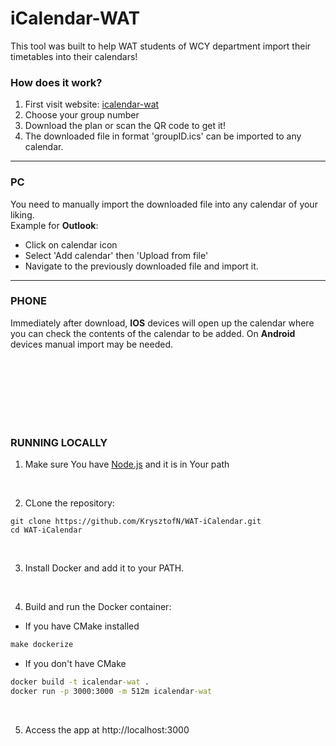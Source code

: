 # iCalendar-WAT

This tool was built to help WAT students of WCY department import their timetables into their calendars!

### How does it work?
1. First visit website: [icalendar-wat](https://wat-icalendar.onrender.com/)
2. Choose your group number
3. Download the plan or scan the QR code to get it!
4. The downloaded file in format 'groupID.ics' can be imported to any calendar.

---
### PC
You need to manually import the downloaded file into any calendar of your liking. 
<br/>
Example for **Outlook**:
- Click on calendar icon
- Select 'Add calendar' then 'Upload from file'
- Navigate to the previously downloaded file and import it.

---
### PHONE
Immediately after download,  **IOS** devices will open up the calendar where you can check the contents of the calendar to be added.
On **Android** devices manual import may be needed. 

<br/>
<br/>
<br/>
<br/>
<br/>
<br/>

### RUNNING LOCALLY
1. Make sure You have [Node.js](https://nodejs.org/en/download) and it is in Your path
<br/>

2. CLone the repository:
```git
git clone https://github.com/KrysztofN/WAT-iCalendar.git
cd WAT-iCalendar
```
<br/>

3. Install Docker and add it to your PATH.
<br/>

4. Build and run the Docker container:
- If you have CMake installed
```cmd
make dockerize
``` 
- If you don't have CMake
```cmd 
docker build -t icalendar-wat .
docker run -p 3000:3000 -m 512m icalendar-wat
```
<br/>

5. Access the app at http://localhost:3000 


